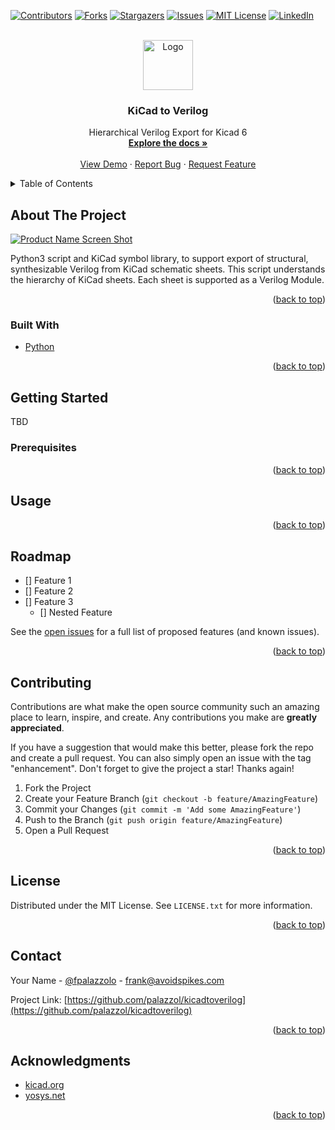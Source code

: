 <div id="top"></div>
<!--
*** Thanks for checking out the Best-README-Template. If you have a suggestion
*** that would make this better, please fork the repo and create a pull request
*** or simply open an issue with the tag "enhancement".
*** Don't forget to give the project a star!
*** Thanks again! Now go create something AMAZING! :D
-->



<!-- PROJECT SHIELDS -->
<!--
*** I'm using markdown "reference style" links for readability.
*** Reference links are enclosed in brackets [ ] instead of parentheses ( ).
*** See the bottom of this document for the declaration of the reference variables
*** for contributors-url, forks-url, etc. This is an optional, concise syntax you may use.
*** https://www.markdownguide.org/basic-syntax/#reference-style-links
-->
[![Contributors][contributors-shield]][contributors-url]
[![Forks][forks-shield]][forks-url]
[![Stargazers][stars-shield]][stars-url]
[![Issues][issues-shield]][issues-url]
[![MIT License][license-shield]][license-url]
[![LinkedIn][linkedin-shield]][linkedin-url]



<!-- PROJECT LOGO -->
<br />
<div align="center">
  <a href="https://github.com/palazzol/kicadtoverilog">
    <img src="images/logo.png" alt="Logo" width="80" height="80">
  </a>

<h3 align="center">KiCad to Verilog</h3>

  <p align="center">
    Hierarchical Verilog Export for Kicad 6
    <br />
    <a href="https://github.com/palazzol/kicadtoverilog"><strong>Explore the docs »</strong></a>
    <br />
    <br />
    <a href="https://github.com/palazzol/kicadtoverilog">View Demo</a>
    ·
    <a href="https://github.com/palazzol/kicadtoverilog/issues">Report Bug</a>
    ·
    <a href="https://github.com/palazzol/kicadtoverilog/issues">Request Feature</a>
  </p>
</div>



<!-- TABLE OF CONTENTS -->
<details>
  <summary>Table of Contents</summary>
  <ol>
    <li>
      <a href="#about-the-project">About The Project</a>
      <ul>
        <li><a href="#built-with">Built With</a></li>
      </ul>
    </li>
    <li>
      <a href="#getting-started">Getting Started</a>
      <ul>
        <li><a href="#prerequisites">Prerequisites</a></li>
        <li><a href="#installation">Installation</a></li>
      </ul>
    </li>
    <li><a href="#usage">Usage</a></li>
    <li><a href="#roadmap">Roadmap</a></li>
    <li><a href="#contributing">Contributing</a></li>
    <li><a href="#license">License</a></li>
    <li><a href="#contact">Contact</a></li>
    <li><a href="#acknowledgments">Acknowledgments</a></li>
  </ol>
</details>



<!-- ABOUT THE PROJECT -->
## About The Project

[![Product Name Screen Shot][product-screenshot]](https://example.com)

Python3 script and KiCad symbol library, to support export of structural, synthesizable Verilog from KiCad schematic sheets.
This script understands the hierarchy of KiCad sheets.  Each sheet is supported as a Verilog Module.

<p align="right">(<a href="#top">back to top</a>)</p>



### Built With

* [Python](https://python.org/)

<p align="right">(<a href="#top">back to top</a>)</p>



<!-- GETTING STARTED -->
## Getting Started

TBD

### Prerequisites

<!--
This is an example of how to list things you need to use the software and how to install them.
* npm
  ```sh
  npm install npm@latest -g
  ```
-->

<!--
### Installation

1. Get a free API Key at [https://example.com](https://example.com)
2. Clone the repo
   ```sh
   git clone https://github.com/palazzol/kicadtoverilog.git
   ```
3. Install NPM packages
   ```sh
   npm install
   ```
4. Enter your API in `config.js`
   ```js
   const API_KEY = 'ENTER YOUR API';
   ```
-->

<p align="right">(<a href="#top">back to top</a>)</p>



<!-- USAGE EXAMPLES -->
## Usage
<!--
Use this space to show useful examples of how a project can be used. Additional screenshots, code examples and demos work well in this space. You may also link to more resources.

_For more examples, please refer to the [Documentation](https://example.com)_
-->
<p align="right">(<a href="#top">back to top</a>)</p>



<!-- ROADMAP -->
## Roadmap

- [] Feature 1
- [] Feature 2
- [] Feature 3
    - [] Nested Feature

See the [open issues](https://github.com/palazzol/kicadtoverilog/issues) for a full list of proposed features (and known issues).

<p align="right">(<a href="#top">back to top</a>)</p>



<!-- CONTRIBUTING -->
## Contributing

Contributions are what make the open source community such an amazing place to learn, inspire, and create. Any contributions you make are **greatly appreciated**.

If you have a suggestion that would make this better, please fork the repo and create a pull request. You can also simply open an issue with the tag "enhancement".
Don't forget to give the project a star! Thanks again!

1. Fork the Project
2. Create your Feature Branch (`git checkout -b feature/AmazingFeature`)
3. Commit your Changes (`git commit -m 'Add some AmazingFeature'`)
4. Push to the Branch (`git push origin feature/AmazingFeature`)
5. Open a Pull Request

<p align="right">(<a href="#top">back to top</a>)</p>



<!-- LICENSE -->
## License

Distributed under the MIT License. See `LICENSE.txt` for more information.

<p align="right">(<a href="#top">back to top</a>)</p>



<!-- CONTACT -->
## Contact

Your Name - [@fpalazzolo](https://twitter.com/fpalazzolo) - frank@avoidspikes.com

Project Link: [https://github.com/palazzol/kicadtoverilog](https://github.com/palazzol/kicadtoverilog)

<p align="right">(<a href="#top">back to top</a>)</p>



<!-- ACKNOWLEDGMENTS -->
## Acknowledgments

* [kicad.org](https://kicad.org/)
* [yosys.net](http://yosyshq.net/)

<p align="right">(<a href="#top">back to top</a>)</p>



<!-- MARKDOWN LINKS & IMAGES -->
<!-- https://www.markdownguide.org/basic-syntax/#reference-style-links -->
[contributors-shield]: https://img.shields.io/github/contributors/palazzol/kicadtoverilog.svg?style=for-the-badge
[contributors-url]: https://github.com/palazzol/kicadtoverilog/graphs/contributors
[forks-shield]: https://img.shields.io/github/forks/palazzol/kicadtoverilog.svg?style=for-the-badge
[forks-url]: https://github.com/palazzol/kicadtoverilog/network/members
[stars-shield]: https://img.shields.io/github/stars/palazzol/kicadtoverilog.svg?style=for-the-badge
[stars-url]: https://github.com/palazzol/kicadtoverilog/stargazers
[issues-shield]: https://img.shields.io/github/issues/palazzol/kicadtoverilog.svg?style=for-the-badge
[issues-url]: https://github.com/palazzol/kicadtoverilog/issues
[license-shield]: https://img.shields.io/github/license/palazzol/kicadtoverilog.svg?style=for-the-badge
[license-url]: https://github.com/palazzol/kicadtoverilog/blob/master/LICENSE.txt
[linkedin-shield]: https://img.shields.io/badge/-LinkedIn-black.svg?style=for-the-badge&logo=linkedin&colorB=555
[linkedin-url]: https://linkedin.com/in/linkedin_username
[product-screenshot]: images/screenshot.png
